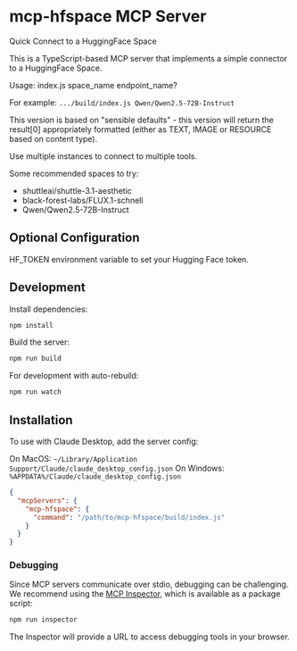 # mcp-hfspace MCP Server

Quick Connect to a HuggingFace Space

This is a TypeScript-based MCP server that implements a simple connector to a HuggingFace Space.

Usage: index.js space_name endpoint_name?

For example: `.../build/index.js Qwen/Qwen2.5-72B-Instruct`

This version is based on "sensible defaults" - this version will return the result[0] appropriately formatted (either as TEXT, IMAGE or RESOURCE based on content type).

Use multiple instances to connect to multiple tools.


Some recommended spaces to try:

- shuttleai/shuttle-3.1-aesthetic
- black-forest-labs/FLUX.1-schnell
- Qwen/Qwen2.5-72B-Instruct


## Optional Configuration

HF_TOKEN environment variable to set your Hugging Face token.

## Development

Install dependencies:
```bash
npm install
```

Build the server:
```bash
npm run build
```

For development with auto-rebuild:
```bash
npm run watch
```

## Installation

To use with Claude Desktop, add the server config:

On MacOS: `~/Library/Application Support/Claude/claude_desktop_config.json`
On Windows: `%APPDATA%/Claude/claude_desktop_config.json`

```json
{
  "mcpServers": {
    "mcp-hfspace": {
      "command": "/path/to/mcp-hfspace/build/index.js"
    }
  }
}
```

### Debugging

Since MCP servers communicate over stdio, debugging can be challenging. We recommend using the [MCP Inspector](https://github.com/modelcontextprotocol/inspector), which is available as a package script:

```bash
npm run inspector
```

The Inspector will provide a URL to access debugging tools in your browser.
